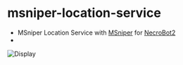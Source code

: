 
# msniper-location-service


- MSniper Location Service with [MSniper](https://github.com/msx752/MSniper) for [NecroBot2](https://github.com/Necrobot-Private/NecroBot)
- 
![Display](https://github.com/msx752/msniper-location-service/raw/master/website-screen.jpg)
